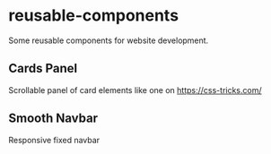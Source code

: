 # reusable-components
Some reusable components for website development.

## Cards Panel
Scrollable panel of card elements like one on https://css-tricks.com/

## Smooth Navbar
Responsive fixed navbar 
